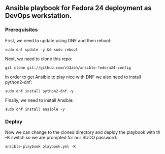 ## Ansible playbook for Fedora 24 deployment as DevOps workstation.

### Prerequisites

First, we need to update using DNF and then reboot:

    sudo dnf update -y && sudo reboot

Next, we need to clone this repo:

    git clone git://github.com/v13abh/ansible-fedora24-config

In order to get Ansible to play nice with DNF we also need to install python2-dnf:

    sudo dnf install python2-dnf -y

Finally, we need to install Ansible:

    sudo dnf install ansible -y

### Deploy

Now we can change to the cloned directory and deploy the playbook with th -K switch so we are prompted for our SUDO password:

    ansible-playbook playbook.yml -K

